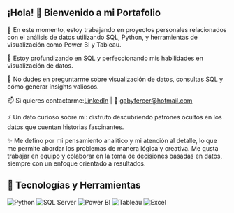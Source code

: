 ## ¡Hola! 👋 Bienvenido a mi Portafolio  

🔭 En este momento, estoy trabajando en proyectos personales relacionados con el análisis de datos utilizando SQL, Python, y herramientas de visualización como Power BI y Tableau.

🌱 Estoy profundizando en SQL y perfeccionando mis habilidades en visualización de datos.

💬 No dudes en preguntarme sobre visualización de datos, consultas SQL y cómo generar insights valiosos.

📫 Si quieres contactarme:[LinkedIn](https://www.linkedin.com/in/gabriela-castro-cerecedo) | 📧 gabyfercer@hotmail.com

⚡ Un dato curioso sobre mí: disfruto descubriendo patrones ocultos en los datos que cuentan historias fascinantes.


✨ Me defino por mi pensamiento analítico y mi atención al detalle, lo que me permite abordar los problemas de manera lógica y creativa. Me gusta trabajar en equipo y colaborar en la toma de decisiones basadas en datos, siempre con un enfoque orientado a resultados.

## 🚀 Tecnologías y Herramientas  
<p align="left">  
  <img src="https://img.shields.io/badge/Python-3776AB?style=for-the-badge&logo=python&logoColor=white" alt="Python">  
  <img src="https://img.shields.io/badge/SQL%20Server-CC2927?style=for-the-badge&logo=microsoft-sql-server&logoColor=white" alt="SQL Server">  
  <img src="https://img.shields.io/badge/Power%20BI-F2C811?style=for-the-badge&logo=powerbi&logoColor=black" alt="Power BI">  
  <img src="https://img.shields.io/badge/Tableau-E97627?style=for-the-badge&logo=tableau&logoColor=white" alt="Tableau">  
  <img src="https://img.shields.io/badge/Excel-217346?style=for-the-badge&logo=microsoft-excel&logoColor=white" alt="Excel">  
</p>

